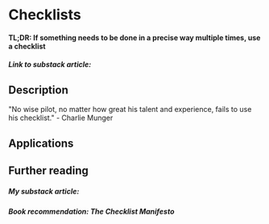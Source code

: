 # Checklists
#### TL;DR: If something needs to be done in a precise way multiple times, use a checklist

##### Link to substack article: 

## Description
"No wise pilot, no matter how great his talent and experience, fails to use his checklist." - Charlie Munger

## Applications

## Further reading
##### My substack article: 
##### Book recommendation: The Checklist Manifesto
